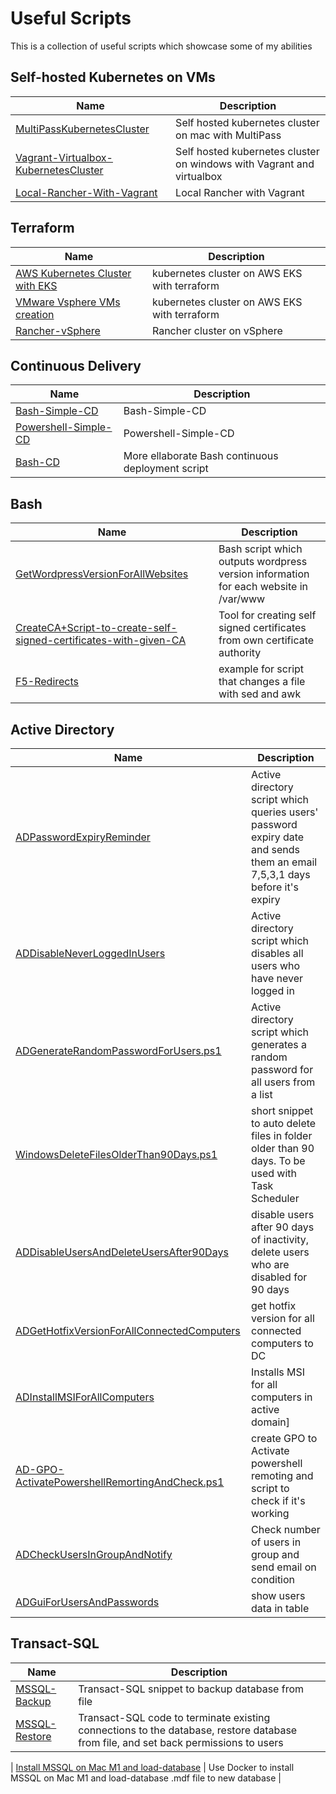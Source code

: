 
# Useful Scripts
This is a collection of useful scripts which showcase some of my abilities 

## Self-hosted Kubernetes on VMs
| Name      | Description |
| ----------- | ----------- |
| [MultiPassKubernetesCluster](./Kubernetes/MultiPassKubernetesCluster) | Self hosted kubernetes cluster on mac with MultiPass |
| [Vagrant-Virtualbox-KubernetesCluster](./Kubernetes/Vagrant-Virtualbox-KubernetesCluster) | Self hosted kubernetes cluster on windows with Vagrant and virtualbox |
| [Local-Rancher-With-Vagrant](./Kubernetes/Local-Rancher-With-Vagrant) | Local Rancher with Vagrant |

## Terraform
| Name      | Description |
| ----------- | ----------- |
| [AWS Kubernetes Cluster with EKS](./Terraform/AWS-EKS-Cluster) | kubernetes cluster on AWS EKS with terraform |
| [VMware Vsphere VMs creation](./Terraform/VMware-vSphere-VMs-Creation) | kubernetes cluster on AWS EKS with terraform |
| [Rancher-vSphere](./Terraform/Rancher-vSphere) | Rancher cluster on vSphere |

## Continuous Delivery
| Name      | Description |
| ----------- | ----------- |
| [Bash-Simple-CD](./Continous-Deployment/Bash-Simple-CD) | Bash-Simple-CD | 
| [Powershell-Simple-CD](./Continous-Deployment/Powershell-Simple-CD) | Powershell-Simple-CD |
| [Bash-CD](./Continous-Deployment/Bash-CD/deploy.sh) | More ellaborate Bash continuous deployment script |


## Bash
| Name      | Description |
| ----------- | ----------- |
| [GetWordpressVersionForAllWebsites](./Bash/GetWordpressVersionForAllWebsites) | Bash script which outputs wordpress version information for each website in /var/www |
| [CreateCA+Script-to-create-self-signed-certificates-with-given-CA](./Bash/CreateCA+Script-to-create-self-signed-certificates-with-given-CA) | Tool for creating self signed certificates from own certificate authority |
| [F5-Redirects](./Bash/F5-Redirects/F5-Redirects) | example for script that changes a file with sed and awk |

## Active Directory
| Name      | Description |
| ----------- | ----------- |
| [ADPasswordExpiryReminder](./Powershell/ADPasswordExpiryReminder) | Active directory script which queries users' password expiry date and sends them an email 7,5,3,1 days before it's expiry |
| [ADDisableNeverLoggedInUsers](./Powershell/ADDisableNeverLoggedInUsers) | Active directory script which disables all users who have never logged in |
| [ADGenerateRandomPasswordForUsers.ps1](./Powershell/ADGenerateRandomPasswordForUsers.ps1) | Active directory script which generates a random password for all users from a list |
| [WindowsDeleteFilesOlderThan90Days.ps1](./Powershell/WindowsDeleteFilesOlderThan90Days.ps1) | short snippet to auto delete files in folder older than 90 days. To be used with Task Scheduler |
| [ADDisableUsersAndDeleteUsersAfter90Days](./Powershell/ADDisableUsersAndDeleteUsersAfter90Days) | disable users after 90 days of inactivity, delete users who are disabled for 90 days |
| [ADGetHotfixVersionForAllConnectedComputers](./Powershell/ADGetHotfixVersionForAllConnectedComputers) | get hotfix version for all connected computers to DC |
| [ADInstallMSIForAllComputers](./Powershell/ADInstallMSIForAllComputers) | Installs MSI for all computers in active domain] |
| [AD-GPO-ActivatePowershellRemortingAndCheck.ps1](./Powershell/AD-GPO-ActivatePowershellRemortingAndCheck.ps1) | create GPO to Activate powershell remoting and script to check if it's working |
| [ADCheckUsersInGroupAndNotify](./Powershell/ADCheckUsersInGroupAndNotify) | Check number of users in group and send email on condition |
| [ADGuiForUsersAndPasswords](./Powershell/ADGuiForUsersAndPasswords) | show users data in table |

## Transact-SQL
| Name      | Description |
| ----------- | ----------- |
| [MSSQL-Backup](./Transact-SQL/MSSQL-Backup) | Transact-SQL snippet to backup database from file |
| [MSSQL-Restore](./Transact-SQL/MSSQL-Restore) | Transact-SQL code to terminate existing connections to the database, restore database from file, and set back permissions to users  |

| [Install MSSQL on Mac M1 and load-database](./Transact-SQL/Install-MSSQL-on-mac-m1-and-load-database) | Use Docker to install MSSQL on Mac M1 and load-database .mdf file to new database  |



